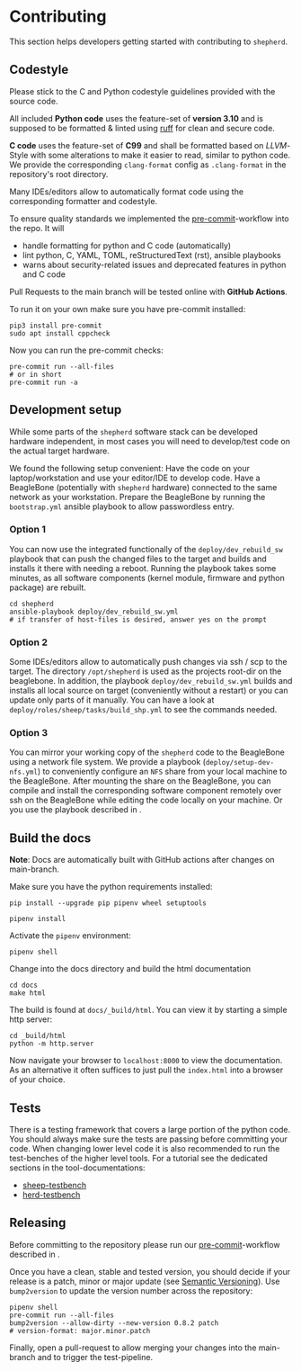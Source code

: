 # Contributing

This section helps developers getting started with contributing to `shepherd`.

## Codestyle

Please stick to the C and Python codestyle guidelines provided with the source code.

All included **Python code** uses the feature-set of **version 3.10** and is supposed to be formatted & linted using [ruff](https://docs.astral.sh/ruff/) for clean and secure code.

**C code** uses the feature-set of **C99** and shall be formatted based on *LLVM*-Style with some alterations to make it easier to read, similar to python code.
We provide the corresponding `clang-format` config as `.clang-format` in the repository's root directory.

Many IDEs/editors allow to automatically format code using the corresponding formatter and codestyle.

To ensure quality standards we implemented the [pre-commit](https://pre-commit.com/)-workflow into the repo. It will

- handle formatting for python and C code (automatically)
- lint python, C, YAML, TOML, reStructuredText (rst), ansible playbooks
- warns about security-related issues and deprecated features in python and C code

Pull Requests to the main branch will be tested online with **GitHub Actions**.

To run it on your own make sure you have pre-commit installed:

```shell
pip3 install pre-commit
sudo apt install cppcheck
```

Now you can run the pre-commit checks:

```Shell
pre-commit run --all-files
# or in short
pre-commit run -a
```

## Development setup

While some parts of the `shepherd` software stack can be developed hardware independent, in most cases you will need to develop/test code on the actual target hardware.

We found the following setup convenient: Have the code on your laptop/workstation and use your editor/IDE to develop code.
Have a BeagleBone (potentially with `shepherd` hardware) connected to the same network as your workstation.
Prepare the BeagleBone by running the `bootstrap.yml` ansible playbook to allow passwordless entry.

### Option 1

You can now use the integrated functionally of the `deploy/dev_rebuild_sw` playbook that can push the changed files to the target and builds and installs it there with needing a reboot.
Running the playbook takes some minutes, as all software components (kernel module, firmware and python package) are rebuilt.

```shell
cd shepherd
ansible-playbook deploy/dev_rebuild_sw.yml
# if transfer of host-files is desired, answer yes on the prompt
```

### Option 2

Some IDEs/editors allow to automatically push changes via ssh / scp to the target. The directory `/opt/shepherd` is used as the projects root-dir on the beaglebone.
In addition, the playbook `deploy/dev_rebuild_sw.yml` builds and installs all local source on target (conveniently without a restart) or you can update only parts of it manually. You can have a look at `deploy/roles/sheep/tasks/build_shp.yml` to see the commands needed.

### Option 3

You can mirror your working copy of the `shepherd` code to the BeagleBone using a network file system.
We provide a playbook (`deploy/setup-dev-nfs.yml`) to conveniently configure an `NFS` share from your local machine to the BeagleBone.
After mounting the share on the BeagleBone, you can compile and install the corresponding software component remotely over ssh on the BeagleBone while editing the code locally on your machine.
Or you use the playbook described in [](#option-1).


## Build the docs

**Note**: Docs are automatically built with GitHub actions after changes on main-branch.

Make sure you have the python requirements installed:

```shell
pip install --upgrade pip pipenv wheel setuptools

pipenv install
```

Activate the `pipenv` environment:

```shell
pipenv shell
```

Change into the docs directory and build the html documentation

```shell
cd docs
make html
```

The build is found at `docs/_build/html`. You can view it by starting a simple http server:

```shell
cd _build/html
python -m http.server
```

Now navigate your browser to `localhost:8000` to view the documentation.
As an alternative it often suffices to just pull the `index.html` into a browser of your choice.

## Tests

There is a testing framework that covers a large portion of the python code.
You should always make sure the tests are passing before committing your code.
When changing lower level code it is also recommended to run the test-benches of the higher level tools.
For a tutorial see the dedicated sections in the tool-documentations:

- [sheep-testbench](../tools/sheep.md#unittests)
- [herd-testbench](../tools/herd.md#unittests)

## Releasing

Before committing to the repository please run our [pre-commit](https://pre-commit.com/)-workflow described in [](#codestyle).

Once you have a clean, stable and tested version, you should decide if your release is a patch, minor or major update (see [Semantic Versioning](https://semver.org/)).
Use `bump2version` to update the version number across the repository:

```shell
pipenv shell
pre-commit run --all-files
bump2version --allow-dirty --new-version 0.8.2 patch
# version-format: major.minor.patch
```

Finally, open a pull-request to allow merging your changes into the main-branch and to trigger the test-pipeline.
